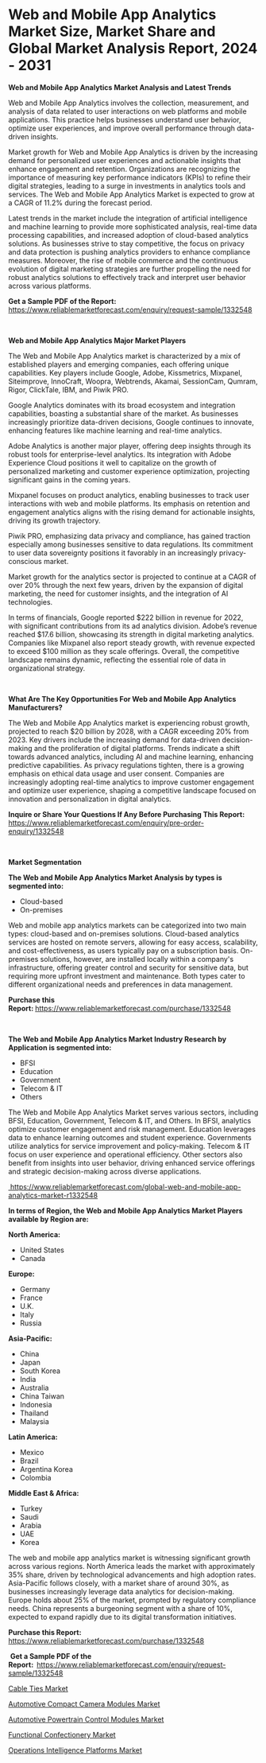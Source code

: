 <p><h1>Web and Mobile App Analytics Market Size, Market Share and Global Market Analysis Report, 2024 - 2031</h1></p><p><strong>Web and Mobile App Analytics Market Analysis and Latest Trends</strong></p>
<p><p>Web and Mobile App Analytics involves the collection, measurement, and analysis of data related to user interactions on web platforms and mobile applications. This practice helps businesses understand user behavior, optimize user experiences, and improve overall performance through data-driven insights.</p><p>Market growth for Web and Mobile App Analytics is driven by the increasing demand for personalized user experiences and actionable insights that enhance engagement and retention. Organizations are recognizing the importance of measuring key performance indicators (KPIs) to refine their digital strategies, leading to a surge in investments in analytics tools and services. The Web and Mobile App Analytics Market is expected to grow at a CAGR of 11.2% during the forecast period.</p><p>Latest trends in the market include the integration of artificial intelligence and machine learning to provide more sophisticated analysis, real-time data processing capabilities, and increased adoption of cloud-based analytics solutions. As businesses strive to stay competitive, the focus on privacy and data protection is pushing analytics providers to enhance compliance measures. Moreover, the rise of mobile commerce and the continuous evolution of digital marketing strategies are further propelling the need for robust analytics solutions to effectively track and interpret user behavior across various platforms.</p></p>
<p><strong>Get a Sample PDF of the Report:&nbsp;</strong> <a href="https://www.reliablemarketforecast.com/enquiry/request-sample/1332548?utm_campaign=1134&utm_medium=2&utm_source=Github&utm_content=ia&utm_term=01102024&utm_id=web-and-mobile-app-analytics">https://www.reliablemarketforecast.com/enquiry/request-sample/1332548</a></p>
<p>&nbsp;</p>
<p><strong>Web and Mobile App Analytics Major Market Players</strong></p>
<p><p>The Web and Mobile App Analytics market is characterized by a mix of established players and emerging companies, each offering unique capabilities. Key players include Google, Adobe, Kissmetrics, Mixpanel, Siteimprove, InnoCraft, Woopra, Webtrends, Akamai, SessionCam, Qumram, Rigor, ClickTale, IBM, and Piwik PRO.</p><p>Google Analytics dominates with its broad ecosystem and integration capabilities, boasting a substantial share of the market. As businesses increasingly prioritize data-driven decisions, Google continues to innovate, enhancing features like machine learning and real-time analytics.</p><p>Adobe Analytics is another major player, offering deep insights through its robust tools for enterprise-level analytics. Its integration with Adobe Experience Cloud positions it well to capitalize on the growth of personalized marketing and customer experience optimization, projecting significant gains in the coming years.</p><p>Mixpanel focuses on product analytics, enabling businesses to track user interactions with web and mobile platforms. Its emphasis on retention and engagement analytics aligns with the rising demand for actionable insights, driving its growth trajectory.</p><p>Piwik PRO, emphasizing data privacy and compliance, has gained traction especially among businesses sensitive to data regulations. Its commitment to user data sovereignty positions it favorably in an increasingly privacy-conscious market.</p><p>Market growth for the analytics sector is projected to continue at a CAGR of over 20% through the next few years, driven by the expansion of digital marketing, the need for customer insights, and the integration of AI technologies.</p><p>In terms of financials, Google reported $222 billion in revenue for 2022, with significant contributions from its ad analytics division. Adobe’s revenue reached $17.6 billion, showcasing its strength in digital marketing analytics. Companies like Mixpanel also report steady growth, with revenue expected to exceed $100 million as they scale offerings. Overall, the competitive landscape remains dynamic, reflecting the essential role of data in organizational strategy.</p></p>
<p>&nbsp;</p>
<p><strong>What Are The Key Opportunities For Web and Mobile App Analytics Manufacturers?</strong></p>
<p><p>The Web and Mobile App Analytics market is experiencing robust growth, projected to reach $20 billion by 2028, with a CAGR exceeding 20% from 2023. Key drivers include the increasing demand for data-driven decision-making and the proliferation of digital platforms. Trends indicate a shift towards advanced analytics, including AI and machine learning, enhancing predictive capabilities. As privacy regulations tighten, there is a growing emphasis on ethical data usage and user consent. Companies are increasingly adopting real-time analytics to improve customer engagement and optimize user experience, shaping a competitive landscape focused on innovation and personalization in digital analytics.</p></p>
<p><strong>Inquire or Share Your Questions If Any Before Purchasing This Report:</strong> <a href="https://www.reliablemarketforecast.com/enquiry/pre-order-enquiry/1332548?utm_campaign=1134&utm_medium=2&utm_source=Github&utm_content=ia&utm_term=01102024&utm_id=web-and-mobile-app-analytics">https://www.reliablemarketforecast.com/enquiry/pre-order-enquiry/1332548</a></p>
<p>&nbsp;</p>
<p><strong>Market Segmentation</strong></p>
<p><strong>The Web and Mobile App Analytics Market Analysis by types is segmented into:</strong></p>
<p><ul><li>Cloud-based</li><li>On-premises</li></ul></p>
<p><p>Web and mobile app analytics markets can be categorized into two main types: cloud-based and on-premises solutions. Cloud-based analytics services are hosted on remote servers, allowing for easy access, scalability, and cost-effectiveness, as users typically pay on a subscription basis. On-premises solutions, however, are installed locally within a company's infrastructure, offering greater control and security for sensitive data, but requiring more upfront investment and maintenance. Both types cater to different organizational needs and preferences in data management.</p></p>
<p><strong>Purchase this Report:&nbsp;</strong><a href="https://www.reliablemarketforecast.com/purchase/1332548?utm_campaign=1134&utm_medium=2&utm_source=Github&utm_content=ia&utm_term=01102024&utm_id=web-and-mobile-app-analytics">https://www.reliablemarketforecast.com/purchase/1332548</a></p>
<p>&nbsp;</p>
<p><strong>The Web and Mobile App Analytics Market Industry Research by Application is segmented into:</strong></p>
<p><ul><li>BFSI</li><li>Education</li><li>Government</li><li>Telecom & IT</li><li>Others</li></ul></p>
<p><p>The Web and Mobile App Analytics Market serves various sectors, including BFSI, Education, Government, Telecom & IT, and Others. In BFSI, analytics optimize customer engagement and risk management. Education leverages data to enhance learning outcomes and student experience. Governments utilize analytics for service improvement and policy-making. Telecom & IT focus on user experience and operational efficiency. Other sectors also benefit from insights into user behavior, driving enhanced service offerings and strategic decision-making across diverse applications.</p></p>
<p><a href="https://www.reliablemarketforecast.com/global-web-and-mobile-app-analytics-market-r1332548?utm_campaign=1134&utm_medium=2&utm_source=Github&utm_content=ia&utm_term=01102024&utm_id=web-and-mobile-app-analytics">&nbsp;https://www.reliablemarketforecast.com/global-web-and-mobile-app-analytics-market-r1332548</a></p>
<p><strong>In terms of Region, the Web and Mobile App Analytics Market Players available by Region are:</strong></p>
<p>
    <p> <strong> North America: </strong>
        <ul>
            <li>United States</li>
            <li>Canada</li>
        </ul>
        </p> 
    <p> <strong> Europe: </strong>
        <ul>
            <li>Germany</li>
            <li>France</li>
            <li>U.K.</li>
            <li>Italy</li>
            <li>Russia</li>
        </ul>
        </p> 
    <p> <strong> Asia-Pacific: </strong>
        <ul>
            <li>China</li>
            <li>Japan</li>
            <li>South Korea</li>
            <li>India</li>
            <li>Australia</li>
            <li>China Taiwan</li>
            <li>Indonesia</li>
            <li>Thailand</li>
            <li>Malaysia</li>
        </ul>
        </p> 
    <p> <strong> Latin America: </strong>
        <ul>
            <li>Mexico</li>
            <li>Brazil</li>
            <li>Argentina Korea</li>
            <li>Colombia</li>
        </ul>
        </p> 
    <p> <strong> Middle East & Africa: </strong>
        <ul>
            <li>Turkey</li>
            <li>Saudi</li>
            <li>Arabia</li>
            <li>UAE</li>
            <li>Korea</li>
        </ul>
    </p>
    </p>
<p><p>The web and mobile app analytics market is witnessing significant growth across various regions. North America leads the market with approximately 35% share, driven by technological advancements and high adoption rates. Asia-Pacific follows closely, with a market share of around 30%, as businesses increasingly leverage data analytics for decision-making. Europe holds about 25% of the market, prompted by regulatory compliance needs. China represents a burgeoning segment with a share of 10%, expected to expand rapidly due to its digital transformation initiatives.</p></p>
<p><strong>Purchase this Report: </strong><a href="https://www.reliablemarketforecast.com/purchase/1332548?utm_campaign=1134&utm_medium=2&utm_source=Github&utm_content=ia&utm_term=01102024&utm_id=web-and-mobile-app-analytics">https://www.reliablemarketforecast.com/purchase/1332548</a></p>
<p>&nbsp;<strong>Get a Sample PDF of the Report:&nbsp;&nbsp;</strong><a href="https://www.reliablemarketforecast.com/enquiry/request-sample/1332548?utm_campaign=1134&utm_medium=2&utm_source=Github&utm_content=ia&utm_term=01102024&utm_id=web-and-mobile-app-analytics">https://www.reliablemarketforecast.com/enquiry/request-sample/1332548</a></p>
<p><strong></strong></p>
<p><p><a href="https://www.linkedin.com/pulse/market-dynamics-future-trends-global-cable-ties-sector-a0lsf?utm_campaign=1134&utm_medium=2&utm_source=Github&utm_content=ia&utm_term=01102024&utm_id=web-and-mobile-app-analytics">Cable Ties Market</a></p><p><a href="https://issuu.com/reportprime-2/docs/automotive-compact-camera-modules-m_115e6e658a76a3?utm_campaign=1134&utm_medium=2&utm_source=Github&utm_content=ia&utm_term=01102024&utm_id=web-and-mobile-app-analytics">Automotive Compact Camera Modules Market</a></p><p><a href="https://issuu.com/reportprime-2/docs/automotive-powertrain-control-modul_193b0ca75de755?utm_campaign=1134&utm_medium=2&utm_source=Github&utm_content=ia&utm_term=01102024&utm_id=web-and-mobile-app-analytics">Automotive Powertrain Control Modules Market</a></p><p><a href="https://www.linkedin.com/pulse/functional-confectionery-market-evolution-global-trends-poxoe?utm_campaign=1134&utm_medium=2&utm_source=Github&utm_content=ia&utm_term=01102024&utm_id=web-and-mobile-app-analytics">Functional Confectionery Market</a></p><p><a href="https://github.com/benjigwozdzus/Market-Research-Report-List-1/blob/main/operations-intelligence-platforms-market.md?utm_campaign=1134&utm_medium=2&utm_source=Github&utm_content=ia&utm_term=01102024&utm_id=web-and-mobile-app-analytics">Operations Intelligence Platforms Market</a></p></p>